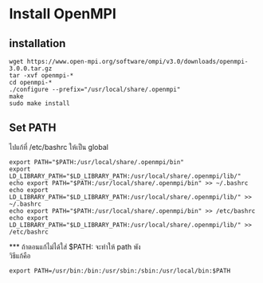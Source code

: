 # Install OpenMPI

## installation
```
wget https://www.open-mpi.org/software/ompi/v3.0/downloads/openmpi-3.0.0.tar.gz
tar -xvf openmpi-*
cd openmpi-*
./configure --prefix="/usr/local/share/.openmpi"
make
sudo make install
```

## Set PATH  
ไปแก้ที่ /etc/bashrc ให้เป็น global
```
export PATH="$PATH:/usr/local/share/.openmpi/bin"
export LD_LIBRARY_PATH="$LD_LIBRARY_PATH:/usr/local/share/.openmpi/lib/"
echo export PATH="$PATH:/usr/local/share/.openmpi/bin" >> ~/.bashrc
echo export LD_LIBRARY_PATH="$LD_LIBRARY_PATH:/usr/local/share/.openmpi/lib/" >> ~/.bashrc
echo export PATH="$PATH:/usr/local/share/.openmpi/bin" >> /etc/bashrc
echo export LD_LIBRARY_PATH="$LD_LIBRARY_PATH:/usr/local/share/.openmpi/lib/" >> /etc/bashrc

```

*** ถ้าตอนแก้ไม่ได้ใส่ $PATH: จะทำให้ path พัง  
วิธีแก้คือ
```
export PATH=/usr/bin:/bin:/usr/sbin:/sbin:/usr/local/bin:$PATH
```
